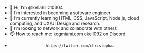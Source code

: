 - 👋 Hi, I’m @kellahillz10304
- 👀 I’m interested in becoming a software engineer
- 🌱 I’m currently learning HTML, CSS, JavaScript, Node.js, cloud computing, and UX/UI Design and research. 
- 💞️ I’m looking to network and collaborate with others
- 📫 How to reach me: kcgmiami.com
                      ckell092 on Discord 
-                     https://twitter.com/christophaa
              

<!---
kellahillz10304/kellahillz10304 is a ✨ special ✨ repository because its `README.md` (this file) appears on your GitHub profile.
You can click the Preview link to take a look at your changes.
--->

